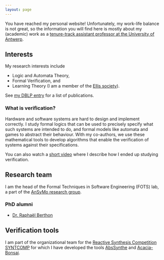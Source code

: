 ```yaml
---
layout: page
---
```


You have reached my personal website! Unfortunately, my work-life balance is
not great, so the information you will find here is mostly about my
(academic) work as a [tenure-track assistant professor at the University of
Antwerp](https://www.uantwerpen.be/en/staff/guillermoalberto-perez/).

## Interests
My research interests include
* Logic and Automata Theory,
* Formal Verification, and
* Learning Theory (I am a member of the [Ellis society](https://ellis.eu/)).

See [my DBLP entry](https://dblp.org/pid/135/6266.html) for a list of publications.

### What is verification?
Hardware and software systems are hard to design and implement correctly. I
study formal logics that can be used to precisely specify what such systems
are intended to do, and formal models like automata and games to abstract
their behaviour. With my co-authors, we use these mathematical tools to
develop algorithms that enable the verification of systems against their
specifications.

You can also watch a [short video](https://youtu.be/vgFFFUj9sYQ) where I
describe how I ended up studying verification.

## Research team
I am the head of the Formal Techniques in Software Engineering (FOTS) lab, a
part of the [AnSyMo research
group](https://www.uantwerpen.be/en/research-groups/ansymo/).

### PhD alumni
* [Dr. Raphaël Berthon](https://di.ulb.ac.be/verif/berthon/)

## Verification tools
I am part of the organizational team for the [Reactive Synthesis Competition
SYNTCOMP](http://www.syntcomp.org/) for which I have developed the tools
[AbsSynthe](https://github.com/gaperez64/AbsSynthe)
and [Acacia-Bonsai](https://github.com/gaperez64/acacia-bonsai).
